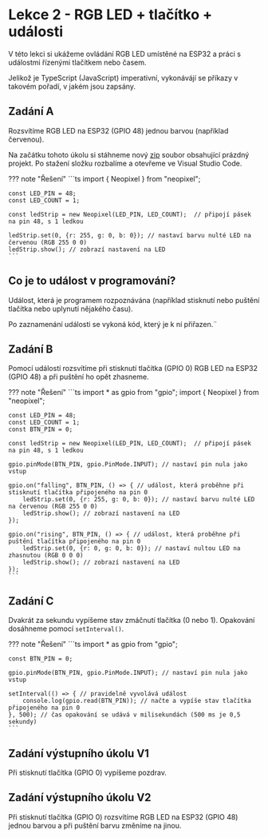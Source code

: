 # Lekce 2 - RGB LED + tlačítko + události

V této lekci si ukážeme ovládání RGB LED umístěné na ESP32 a práci s událostmi řízenými tlačítkem nebo časem.

Jelikož je TypeScript (JavaScript) imperativní, vykonávájí se příkazy v takovém pořadí, v jakém jsou zapsány.

## Zadání A

Rozsvítíme RGB LED na ESP32 (GPIO 48) jednou barvou (například červenou).

Na začátku tohoto úkolu si stáhneme nový [zip](./blank_project.zip) soubor obsahující prázdný projekt. Po stažení složku rozbalíme a otevřeme ve Visual Studio Code.

??? note "Řešení"
    ```ts
    import { Neopixel } from "neopixel";

    const LED_PIN = 48;
    const LED_COUNT = 1;

    const ledStrip = new Neopixel(LED_PIN, LED_COUNT);  // připojí pásek na pin 48, s 1 ledkou

    ledStrip.set(0, {r: 255, g: 0, b: 0}); // nastaví barvu nulté LED na červenou (RGB 255 0 0)
    ledStrip.show(); // zobrazí nastavení na LED
    ```

## Co je to událost v programování?

Událost, která je programem rozpoznávána (například stisknutí nebo puštění tlačítka nebo uplynutí nějakého času).

Po zaznamenání události se vykoná kód, který je k ní přiřazen.¨

## Zadání B

Pomocí událostí rozsvítíme při stisknutí tlačítka (GPIO 0) RGB LED na ESP32 (GPIO 48) a při puštění ho opět zhasneme.

??? note "Řešení"
    ```ts
    import * as gpio from "gpio";
    import { Neopixel } from "neopixel";

    const LED_PIN = 48;
    const LED_COUNT = 1;
    const BTN_PIN = 0;

    const ledStrip = new Neopixel(LED_PIN, LED_COUNT);  // připojí pásek na pin 48, s 1 ledkou

    gpio.pinMode(BTN_PIN, gpio.PinMode.INPUT); // nastaví pin nula jako vstup

    gpio.on("falling", BTN_PIN, () => { // událost, která proběhne při stisknutí tlačítka připojeného na pin 0
        ledStrip.set(0, {r: 255, g: 0, b: 0}); // nastaví barvu nulté LED na červenou (RGB 255 0 0)
        ledStrip.show(); // zobrazí nastavení na LED
    });

    gpio.on("rising", BTN_PIN, () => { // událost, která proběhne při puštění tlačítka připojeného na pin 0
        ledStrip.set(0, {r: 0, g: 0, b: 0}); // nastaví nultou LED na zhasnutou (RGB 0 0 0)
        ledStrip.show(); // zobrazí nastavení na LED
    });
    ```

## Zadání C

Dvakrát za sekundu vypíšeme stav zmáčnutí tlačítka (0 nebo 1). Opakování dosáhneme pomocí `setInterval()`.

??? note "Řešení"
    ```ts
    import * as gpio from "gpio";

    const BTN_PIN = 0;

    gpio.pinMode(BTN_PIN, gpio.PinMode.INPUT); // nastaví pin nula jako vstup

    setInterval(() => { // pravidelně vyvolává událost
        console.log(gpio.read(BTN_PIN)); // načte a vypíše stav tlačítka připojeného na pin 0
    }, 500); // čas opakování se udává v milisekundách (500 ms je 0,5 sekundy)
    ```

## Zadání výstupního úkolu V1

Při stisknutí tlačítka (GPIO 0) vypíšeme pozdrav.

## Zadání výstupního úkolu V2

Při stisknutí tlačítka (GPIO 0) rozsvítíme RGB LED na ESP32 (GPIO 48) jednou barvou a při puštění barvu změníme na jinou.
